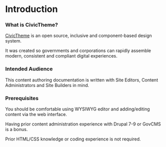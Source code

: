 # Introduction

### What is CivicTheme? <a href="#introduction-whatiscivictheme" id="introduction-whatiscivictheme"></a>

[CivicTheme](https://civictheme.io) is an open source, inclusive and component-based design system.&#x20;

It was created so governments and corporations can rapidly assemble modern, consistent and compliant digital experiences.

### Intended Audience <a href="#introduction-intendedaudience" id="introduction-intendedaudience"></a>

This content authoring documentation is written with Site Editors, Content Administrators and Site Builders in mind.

### Prerequisites <a href="#introduction-prerequisites" id="introduction-prerequisites"></a>

You should be comfortable using WYSIWYG editor and adding/editing content via the web interface.

Having prior content administration experience with Drupal 7-9 or GovCMS is a bonus.

Prior HTML/CSS knowledge or coding experience is not required.
